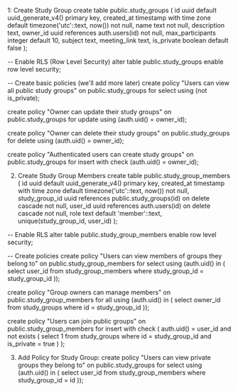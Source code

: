 1: Create Study Group
create table public.study_groups (
    id uuid default uuid_generate_v4() primary key,
    created_at timestamp with time zone default timezone('utc'::text, now()) not null,
    name text not null,
    description text,
    owner_id uuid references auth.users(id) not null,
    max_participants integer default 10,
    subject text,
    meeting_link text,
    is_private boolean default false
);

-- Enable RLS (Row Level Security)
alter table public.study_groups enable row level security;

-- Create basic policies (we'll add more later)
create policy "Users can view all public study groups"
    on public.study_groups
    for select
    using (not is_private);

create policy "Owner can update their study groups"
    on public.study_groups
    for update
    using (auth.uid() = owner_id);

create policy "Owner can delete their study groups"
    on public.study_groups
    for delete
    using (auth.uid() = owner_id);

create policy "Authenticated users can create study groups"
    on public.study_groups
    for insert
    with check (auth.uid() = owner_id);


2. Create Study Group Members
create table public.study_group_members (
    id uuid default uuid_generate_v4() primary key,
    created_at timestamp with time zone default timezone('utc'::text, now()) not null,
    study_group_id uuid references public.study_groups(id) on delete cascade not null,
    user_id uuid references auth.users(id) on delete cascade not null,
    role text default 'member'::text,
    unique(study_group_id, user_id)
);

-- Enable RLS
alter table public.study_group_members enable row level security;

-- Create policies
create policy "Users can view members of groups they belong to"
    on public.study_group_members
    for select
    using (auth.uid() in (
        select user_id 
        from study_group_members 
        where study_group_id = study_group_id
    ));

create policy "Group owners can manage members"
    on public.study_group_members
    for all
    using (auth.uid() in (
        select owner_id 
        from study_groups 
        where id = study_group_id
    ));

create policy "Users can join public groups"
    on public.study_group_members
    for insert
    with check (
        auth.uid() = user_id 
        and not exists (
            select 1 
            from study_groups 
            where id = study_group_id 
            and is_private = true
        )
    );

3. Add Policy for Study Group:
create policy "Users can view private groups they belong to"
    on public.study_groups
    for select
    using (auth.uid() in (
        select user_id 
        from study_group_members 
        where study_group_id = id
    ));